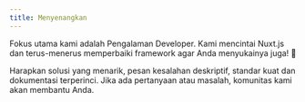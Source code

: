 ```yaml
---
title: Menyenangkan
---
```

Fokus utama kami adalah Pengalaman Developer. Kami mencintai Nuxt.js dan terus-menerus memperbaiki framework agar Anda menyukainya juga! 💚

Harapkan solusi yang menarik, pesan kesalahan deskriptif, standar kuat dan dokumentasi terperinci. Jika ada pertanyaan atau masalah, komunitas kami akan membantu Anda.
